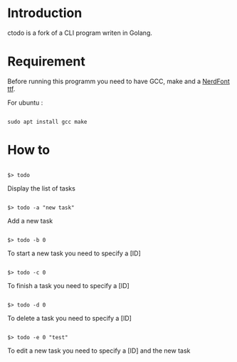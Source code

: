 # Introduction

ctodo is a fork of a CLI program writen in Golang.

# Requirement

Before running this programm you need to have GCC, make and a [NerdFont ttf](https://github.com/ryanoasis/nerd-fonts/blob/master/readme.md).

For ubuntu : 

```

sudo apt install gcc make
```

# How to

```

$> todo
```

Display the list of tasks

```

$> todo -a "new task" 
```

Add a new task

```

$> todo -b 0
```

To start a new task you need to specify a [ID]

```

$> todo -c 0
```

To finish a task you need to specify a [ID]

```

$> todo -d 0
```

To delete a task you need to specify a [ID]

```

$> todo -e 0 "test"
```

To edit a new task you need to specify a [ID] and the new task
